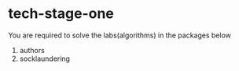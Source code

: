 # tech-stage-one

You are required to solve the labs(algorithms) in the packages below
1. authors
2. socklaundering